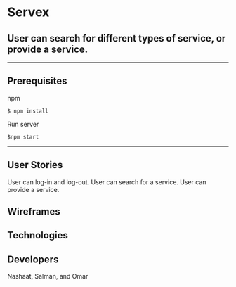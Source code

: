 # Servex



## User can search for different types of service, or provide a service. 


---
## Prerequisites

npm  
```
$ npm install
```

Run server
```
$npm start
```

---
## User Stories
User can log-in and log-out.
User can search for a service.
User can provide a service.


## Wireframes





## Technologies




## Developers
Nashaat, Salman, and Omar
